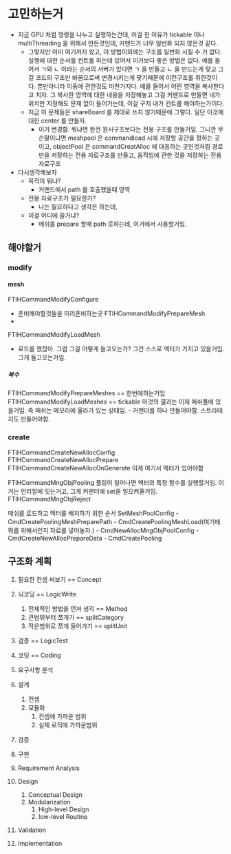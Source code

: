 # 고민하는거
+ 지금 GPU 처럼 명령을 나누고 실행하는건데, 이걸 한 이유가 tickable 이나 multiThreading 을 위해서 만든것인데, 커맨드가 너무 일반화 되지 않은것 같다.
	+ 그렇지만 이미 여기까지 왔고, 이 방법이외에는 구조를 일반화 시킬 수 가 없다. 실행에 대한 순서를 컨트롤 하는데 있어서 이거보다 좋은 방법은 없다. 예를 들어서 ㄱ와 ㄴ 이라는 순서의 서버가 있다면 ㄱ 을 만들고 ㄴ 을 만드는게 맞고 그걸 코드의 구조만 바꿈으로써 변경시키는게 맞기때문에 이런구조를 취한것이다. 뿐만아니라 이동에 관한것도 마찬가지다. 예를 들어서 어떤 영역을 복사한다고 치자. 그 복사한 영역에 대한 내용을 저장해놓고 그걸 커맨드로 만들면 내가 위치만 지정해도 문제 없이 들어가는데, 이걸 구지 내가 컨트롤 해야하는가이다. 
	+ 지금 이 문제들은 shareBoard 를 제대로 쓰지 않기때문에 그렇다. 일단 이것에 대한 center 를 만들자.
		+ 이거 변경함. 뭐냐면 완전 원시구조보다는 전용 구조를 만들거임. 그니깐 무슨말이냐면 meshpool 은 commandload 시에 저장할 공간을 정하는 곳이고, objectPool 은 commandCreatAlloc 에 대응하는 곳인것처럼 경로만을 저장하는 전용 자료구조를 만들고, 움직임에 관한 것을 저장하는 전용 자료구조
+ 다시생각해보자
	+ 목적이 뭐냐?
		+ 커맨드에서 path 를 호출했을때 영역
	+ 전용 자료구조가 필요한가?
		+ 나는 필요하다고 생각은 하는데, 
	+ 이걸 어디에 쓸거냐?
		+ 메쉬를 prepare 할때 path 로하는데, 이거에서 사용할거임.
## 해야할거
### modify
#### mesh
FTIHCommandModifyConfigure
+ 준비해야할것들을 미리준비하는곳
FTIHCommandModifyPrepareMesh
+ 
FTIHCommandModifyLoadMesh
+ 로드를 했잖아. 그럼 그걸 어떻게 들고오는가? 그건 스스로 액터가 가지고 있을거임. 그게 들고오는거임.
##### 복수
FTIHCommandModifyPrepareMeshes == 한번에하는거임
FTIHCommandModifyLoadMeshes == tickable
	이것의 결과는 이제 메쉬풀에 있을거임. 즉 매쉬는 메모리에 올라가 있는 상태임. - 커맨더를 하나 만들어야함.
	스트라테지도 만들어야함.
### create
FTIHCommandCreateNewAllocConfig
FTIHCommandCreateNewAllocPrepare
FTIHCommandCreateNewAllocOnGenerate
	이제 여기서 액터가 있어야함

FTIHCommandMngObjPooling
	풀링이 일어나면 액터의 특정 함수를 실행할거임. 이거는 언리얼에 잇는거고, 그게 커맨더에 set을 일으켜줄거임.
FTIHCommandMngObjReject


매쉬를 로드하고 액터를 배치하기 위한 순서
SetMeshPoolConfig - CmdCreatePoolingMeshPreparePath - CmdCreatePoolingMeshLoad(여기에 뭐를 위해서인지 자료를 넣어놓자.) - 
CmdNewAllocMngObjPoolConfig - CmdCreateNewAllocPrepareData - CmdCreatePooling

## 구조화 계획
1. 필요한 컨셉 써보기 ==  Concept
2. 뇌코딩 == LogicWrite
	1. 전체적인 방법을 먼저 생각 == Method
	2. 큰범위부터 쪼개기 == splitCategory
	3. 작은범위로 쪼개 들어가기 == splitUnit
3. 검증 == LogicTest
4. 코딩 == Coding

1. 요구사항 분석 
2. 설계
	1. 컨셉
	2. 모듈화
		1. 컨셉에 가까운 범위
		2. 실제 로직에 가까운범위
3. 검증
4. 구현

1. Requirement Analysis
2. Design
	1. Conceptual Design
	2. Modularization
		1. High-level Design
		2. low-level Routine
3. Validation
4. Implementation